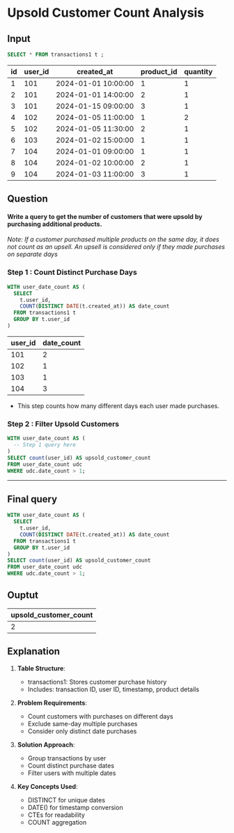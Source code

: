 # Upsold Customer Count Analysis

## Input

```sql
SELECT * FROM transactions1 t ;
```
|id|user_id|created_at|product_id|quantity|
|--|-------|----------|----------|--------|
|1|101|2024-01-01 10:00:00|1|1|
|2|101|2024-01-01 14:00:00|2|1|
|3|101|2024-01-15 09:00:00|3|1|
|4|102|2024-01-05 11:00:00|1|2|
|5|102|2024-01-05 11:30:00|2|1|
|6|103|2024-01-02 15:00:00|1|1|
|7|104|2024-01-01 09:00:00|1|1|
|8|104|2024-01-02 10:00:00|2|1|
|9|104|2024-01-03 11:00:00|3|1|

## Question
#### Write a query to get the number of customers that were upsold by purchasing additional products.

_Note: If a customer purchased multiple products on the same day, it does not count as an upsell. 
An upsell is considered only if they made purchases on separate days_

### Step 1 : Count Distinct Purchase Days
```sql
WITH user_date_count AS (
  SELECT 
    t.user_id,
    COUNT(DISTINCT DATE(t.created_at)) AS date_count
  FROM transactions1 t
  GROUP BY t.user_id
)
```
|user_id|date_count|
|-------|----------|
|101|2|
|102|1|
|103|1|
|104|3|

* This step counts how many different days each user made purchases.

### Step 2 : Filter Upsold Customers
```sql
WITH user_date_count AS (
  -- Step 1 query here
)
SELECT count(user_id) AS upsold_customer_count
FROM user_date_count udc
WHERE udc.date_count > 1;
```
---

## Final query
```sql
WITH user_date_count AS (
  SELECT 
    t.user_id,
    COUNT(DISTINCT DATE(t.created_at)) AS date_count
  FROM transactions1 t
  GROUP BY t.user_id
)
SELECT count(user_id) AS upsold_customer_count
FROM user_date_count udc
WHERE udc.date_count > 1;
```
## Ouptut
|upsold_customer_count|
|---------------------|
|2|

## Explanation

1. **Table Structure**:
   - transactions1: Stores customer purchase history
   - Includes: transaction ID, user ID, timestamp, product details

2. **Problem Requirements**:
   - Count customers with purchases on different days
   - Exclude same-day multiple purchases
   - Consider only distinct date purchases

3. **Solution Approach**:
   - Group transactions by user
   - Count distinct purchase dates
   - Filter users with multiple dates

4. **Key Concepts Used**:
   - DISTINCT for unique dates
   - DATE() for timestamp conversion
   - CTEs for readability
   - COUNT aggregation

